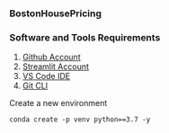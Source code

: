### BostonHousePricing

### Software and Tools Requirements

1. [Github Account](https://github.com)
2. [Streamlit Account](https://streamlit.io)
3. [VS Code IDE](https://code.visualstudio.com/)
4. [Git CLI](https://git-scm.com/book/en/v2/Getting-Started-The-Command-Line)

Create a new environment

```
conda create -p venv python==3.7 -y
```